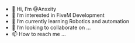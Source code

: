 - 👋 Hi, I’m @Anxxity
- 👀 I’m interested in FiveM Development
- 🌱 I’m currently learning Robotics and automation
- 💞️ I’m looking to collaborate on ...
- 📫 How to reach me ...

<!---
Anxxity/Anxxity is a ✨ special ✨ repository because its `README.md` (this file) appears on your GitHub profile.
You can click the Preview link to take a look at your changes.
--->
